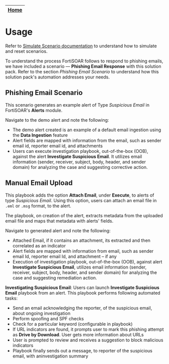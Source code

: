 | [Home](https://github.com/fortinet-fortisoar/solution-pack-phishing-email-response/blob/develop/README.md) |
|--------------------------------------------|

# Usage

Refer to [Simulate Scenario documentation](https://github.com/fortinet-fortisoar/solution-pack-soc-simulator/blob/develop/docs/solution-pack-guide.md) to understand how to simulate and reset scenarios.

To understand the process FortiSOAR follows to respond to phishing emails, we have included a scenario &mdash; **Phishing Email Response** with this solution pack. Refer to the section *Phishing Email Scenario* to understand how this solution pack's automation addresses your needs.

## Phishing Email Scenario
This scenario generates an example alert of Type *Suspicious Email* in FortiSOAR's **Alerts** module.

Navigate to the demo alert and note the following:

- The demo alert created is an example of a default email ingestion using the **Data Ingestion** feature
- Alert fields are mapped with information from the email, such as sender email id, reporter email id, and attachments
- Users can execute investigation playbook, out-of-the-box (OOB), against the alert **Investigate Suspicious Email**. It utilizes email information (sender, receiver, subject, body, header, and sender domain) for analyzing the case and suggesting corrective action.

## Manual Email Upload

This playbook adds the option **Attach Email**, under **Execute**, to alerts of type *Suspicious Email*. Using this option, users can attach an email file in `.eml` or `.msg` format, to the alert. 

The playbook, on creation of the alert, extracts metadata from the uploaded email file and maps that metadata with alerts' fields.

Navigate to generated alert and note the following:
- Attached  Email, if it contains an attachment, its extracted and then correlated as an indicator 
- Alert fields are mapped with information from email, such as sender email Id, reporter email Id, and attachment &ndash; if any
- Execution of investigation playbook, out-of-the-box (OOB), against alert **Investigate Suspicious Email**, utilizes email information (sender, receiver, subject, body, header, and sender domain) for analyzing the case and suggesting remediation action.

**Investigating Suspicious Email**: Users can launch **Investigate Suspicious Email** playbook from an alert. This playbook performs following automated tasks:

- Send an email acknowledging the reporter, of the suspicious email, about ongoing investigation 
- Perform spoofing and SPF checks
- Check for a particular keyword (configurable in playbook)
- If URL indicators are found, it prompts user to mark this phishing attempt as **Drive by Download**. User gets more information about URLs
- User is prompted to review and receives a suggestion to block malicious indicators
- Playbook finally sends out a message, to reporter of the suspicious email, with aninvestigation summary
